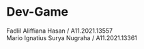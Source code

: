 # Dev-Game

Fadlil Aliffiana Hasan / A11.2021.13557
</br>
Mario Ignatius Surya Nugraha / A11.2021.13361

